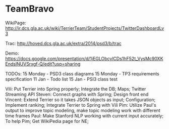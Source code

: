 TeamBravo
=========

WikiPage: http://ir.dcs.gla.ac.uk/wiki/TerrierTeam/StudentProjects/TwitterDashboardLv3

Trac: http://hoved.dcs.gla.ac.uk/extra/2014/psd3/b/trac

Demo: https://docs.google.com/presentation/d/1jEGLObcylCDs1hF52t_VysMc90XKEndslNUVSrxgf-Q/edit?usp=sharing


TODOs:
15 Monday - PSD3 class diagrams
15 Monday - TP3 requirements specification
11 Jan - Todo list
15 Jan - PSI3 class test

Vili: Put Terrier into Spring properly; Integrate the DB; Maps; Twitter Streaming API
Steven: Connect graphs with Spring; Design front end
Vincent: Extend Terrier so it takes JSON objects as input; Configuration; Implement ranking; Integrate Terrier to Spring with Vili
Pim: Utilize Paul's output to improve topic modeling, make topic modeling work with different time frames
Paul: Make Stanford NLP working with current input accurately; To help Pim; Get WikiPedia page for NE;


